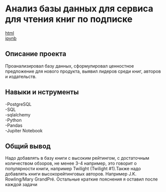 # Анализ базы данных для сервиса для чтения книг по подписке
[html](https://github.com/Eldarlakec/Portfolio/blob/main/Проект%2015/Анализ%20базы%20данных%20для%20сервиса%20для%20чтения%20книг%20по%20подписке.html)  
[ipynb](https://github.com/Eldarlakec/Portfolio/blob/main/Проект%2015/Анализ%20базы%20данных%20для%20сервиса%20для%20чтения%20книг%20по%20подписке.ipynb)  
 

## Описание проекта
Проанализировал базу данных, сформулировал ценностное предложение для нового продукта, выявил лидеров среди книг, авторов и издательств.
## Навыки и нструменты
-PostgreSQL  
-SQL  
-sqlalchemy  
-Python  
-Pandas  
-Jupiter Notebook  

## Общий вывод
Надо добавлять в базу книги с высоким рейтингом, с достаточным количеством обзоров, не менее 3-4 например, это говорит о популярности книги, например Twilight (Twilight #1).Также надо добавлять книги высокорейтинговых авторов. Например J.K. Rowling/Mary GrandPré. Остальные краткие пояснения я оставил после каждой задачи

